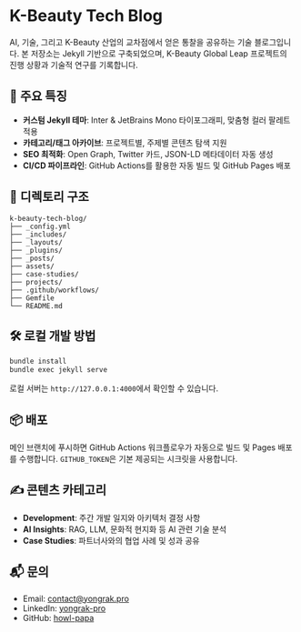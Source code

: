 # K-Beauty Tech Blog

AI, 기술, 그리고 K-Beauty 산업의 교차점에서 얻은 통찰을 공유하는 기술 블로그입니다. 본 저장소는 Jekyll 기반으로 구축되었으며, K-Beauty Global Leap 프로젝트의 진행 상황과 기술적 연구를 기록합니다.

## 🚀 주요 특징

- **커스텀 Jekyll 테마**: Inter & JetBrains Mono 타이포그래피, 맞춤형 컬러 팔레트 적용
- **카테고리/태그 아카이브**: 프로젝트별, 주제별 콘텐츠 탐색 지원
- **SEO 최적화**: Open Graph, Twitter 카드, JSON-LD 메타데이터 자동 생성
- **CI/CD 파이프라인**: GitHub Actions를 활용한 자동 빌드 및 GitHub Pages 배포

## 📁 디렉토리 구조

```
k-beauty-tech-blog/
├── _config.yml
├── _includes/
├── _layouts/
├── _plugins/
├── _posts/
├── assets/
├── case-studies/
├── projects/
├── .github/workflows/
├── Gemfile
└── README.md
```

## 🛠 로컬 개발 방법

```bash
bundle install
bundle exec jekyll serve
```

로컬 서버는 `http://127.0.0.1:4000`에서 확인할 수 있습니다.

## 📦 배포

메인 브랜치에 푸시하면 GitHub Actions 워크플로우가 자동으로 빌드 및 Pages 배포를 수행합니다. `GITHUB_TOKEN`은 기본 제공되는 시크릿을 사용합니다.

## ✍️ 콘텐츠 카테고리

- **Development**: 주간 개발 일지와 아키텍처 결정 사항
- **AI Insights**: RAG, LLM, 문화적 현지화 등 AI 관련 기술 분석
- **Case Studies**: 파트너사와의 협업 사례 및 성과 공유

## 📬 문의

- Email: [contact@yongrak.pro](mailto:contact@yongrak.pro)
- LinkedIn: [yongrak-pro](https://linkedin.com/in/yongrak-pro)
- GitHub: [howl-papa](https://github.com/howl-papa)

